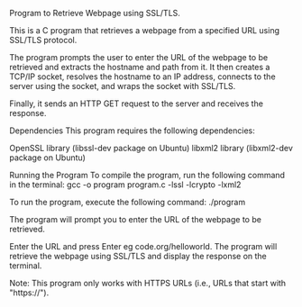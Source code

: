 Program to Retrieve Webpage using SSL/TLS.

This is a C program that retrieves a webpage from a specified URL using SSL/TLS protocol. 

The program prompts the user to enter the URL of the webpage to be retrieved and extracts the hostname and path from it. It then creates a TCP/IP socket, resolves the hostname to an IP address, connects to the server using the socket, and wraps the socket with SSL/TLS. 

Finally, it sends an HTTP GET request to the server and receives the response.

Dependencies
This program requires the following dependencies:

OpenSSL library (libssl-dev package on Ubuntu) 
libxml2 library (libxml2-dev package on Ubuntu)

Running the Program
To compile the program, run the following command in the terminal: 
gcc -o program program.c -lssl -lcrypto -lxml2

To run the program, execute the following command: 
./program

The program will prompt you to enter the URL of the webpage to be retrieved. 

Enter the URL and press Enter eg code.org/helloworld. The program will retrieve the webpage using SSL/TLS and display the response on the terminal.

Note: This program only works with HTTPS URLs (i.e., URLs that start with "https://").


